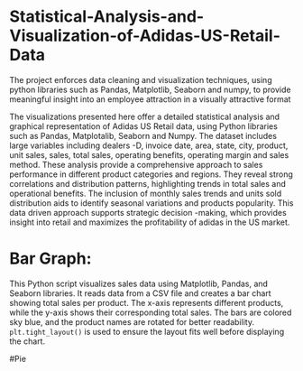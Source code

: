 # Statistical-Analysis-and-Visualization-of-Adidas-US-Retail-Data
The project enforces data cleaning and visualization techniques, using python libraries such as Pandas, Matplotlib, Seaborn and numpy, to provide meaningful insight into an employee attraction in a visually attractive format


The visualizations presented here offer a detailed statistical analysis and graphical representation of Adidas US Retail data, using Python libraries such as Pandas, Matplotalib, Seaborn and Numpy. The dataset includes large variables including dealers -D, invoice date, area, state, city, product, unit sales, sales, total sales, operating benefits, operating margin and sales method. These analysis provide a comprehensive approach to sales performance in different product categories and regions. They reveal strong correlations and distribution patterns, highlighting trends in total sales and operational benefits. The inclusion of monthly sales trends and units sold distribution aids to identify seasonal variations and products popularity. This data driven approach supports strategic decision -making, which provides insight into retail and maximizes the profitability of adidas in the US market.


# Bar Graph:

This Python script visualizes sales data using Matplotlib, Pandas, and Seaborn libraries. It reads data from a CSV file and creates a bar chart showing total sales per product. The x-axis represents different products, while the y-axis shows their corresponding total sales. The bars are colored sky blue, and the product names are rotated for better readability. `plt.tight_layout()` is used to ensure the layout fits well before displaying the chart.

#Pie
